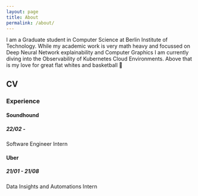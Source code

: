 ```yaml
---
layout: page
title: About
permalink: /about/
---
```


I am a Graduate student in Computer Science at Berlin Institute of Technology. While my academic work is very math heavy and focussed on Deep Neural Network explainability and Computer Graphics I am currently diving into the Observability of Kubernetes Cloud Environments. Above that is my love for great flat whites and basketball 🏀

## CV

### Experience
#### Soundhound
##### 22/02 - 
Software Engineer Intern

#### Uber
##### 21/01 - 21/08 
Data Insights and Automations Intern